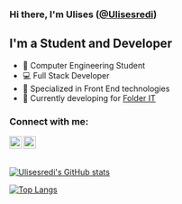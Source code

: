 ### Hi there, I'm Ulises ([@Ulisesredi](https://www.linkedin.com/in/ulises-redi-377a52206/))

## I'm a Student and Developer

- 📘 Computer Engineering Student
- 💻 Full Stack Developer
- 👾 Specialized in Front End technologies
- 🔨 Currently developing for [Folder IT](https://www.linkedin.com/company/folderit/)

### Connect with me:

[<img align="left" alt="@Ulisesredi | LinkedIn" width="22px" src="https://cdn.jsdelivr.net/npm/simple-icons@v3/icons/linkedin.svg" />](https://www.linkedin.com/in/ulises-redi-377a52206/)
[<img align="left" alt="@Ulisesredi | Instagram" width="22px" src="https://cdn.jsdelivr.net/npm/simple-icons@v3/icons/instagram.svg" />](https://www.instagram.com/ulisesredi_/)

## <br/>

[![Ulisesredi's GitHub stats](https://github-readme-stats.vercel.app/api?username=Ulisesredi)](https://github.com/Ulisesredi/github-readme-stats&count_private=true&show_icons=true)

[![Top Langs](https://github-readme-stats.vercel.app/api/top-langs/?username=Ulisesredi)](https://github.com/Ulisesredi/github-readme-stats)
